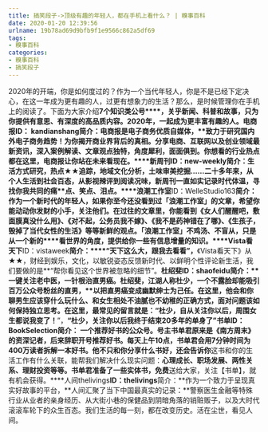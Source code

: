 ```yaml
---
title: 搞笑段子->顶级有趣的年轻人，都在手机上看什么？ | 糗事百科
date: 2020-01-20 12:39:56
urlname: 19b78ad69d9bfb9f1e9566c862a5df69
tags: 
- 糗事百科
categories:
- 糗事百科
- 搞笑段子
---
```

2020年的开端，你是如何度过的？作为一个当代年轻人，你是不是已经下定决心，在这一年成为更有趣的人，过更有想象力的生活？那么，是时候管理你在手机上的阅读了。下面为大家介绍**7个知识类公号****，**关乎新闻、科普和故事，只为你提供有意思、有深度的高品质内容。2020年，一起成为更丰富有趣的人。**电商报**ID： kandianshang**简介：****电商报是电子商务优质自媒体**，**致力于研究国内外电子商务趋势！**为你揭开商业界背后的真相。分享电商、互联网以及创业领域最新资讯，深入案例解读、文章观点独特，角度犀利，面面俱到。**你想看的行业热点都在这里，电商报让你站在未来看现在。****新周刊**ID：new-weekly**简介：**生活方式研究，热点★★追踪，地域文化分析，土味审美挖掘……二十多年来，从**个****人生活到社会百态，从影****视辣****评到阅****读况味，新周刊一直如实记录时代体温，寻找你我****共同的痛****点、笑点、泪点。****浪潮工作室**ID：WelleStudio163**简介：**作为一个新时代的年轻人，如果你至今还没看到过「浪潮工作室」的文章，希望你能动动你发财的小手，关注他们。在过往的文章里，你能看到《女人们醒醒吧，敷面膜真没什么用》、《对不起，公务员我不嫁》、《我不是药神错在了哪》、《生孩子，毁掉了当代女性的生活》等等新鲜的观点。**「浪潮工作室」****不鸡汤、不****盲从，只是从一个新的****看世界的角度，提供给你一些有信息增量的知识。****Vista看天下**ID：vistaweek**简介：****“天下这么大，跟我去看看”，**《Vista看天下》从★★，财经到娱乐，文化，以敏锐姿态反馈新时代、以鲜明个性评论新生活，我们要做的是**“帮你看见这个世界被忽略的细节”。****杜绍斐**ID：shaofeidu**简介：**一键关注老中医，一针根治直男癌。杜绍斐，江湖人称杜少，一个不露脸却能吸引百万公众号粉丝的直男，**以把直男癌变成幽默绅士为己任。**在这里，他会和你聊男生应该穿什么玩什么、和女生相处不油腻也不幼稚的正确方式，面对问题该如何保持独立思考。在这里，最常见的留言就是：**“杜少，自从关注你以后，周围女生都说我变了！****”，**“杜少，关注你以后我终于结束20多年的单身了”**书单**ID：BookSelection简介： 一个推荐好书的公众号。号主书单君原来是《南方周末》的资深记者，后来辞职开号推荐好书。每天上午10点，书单君会用7分钟时间为400万读者拆解一本好书。他不只和你分享什么书好，还会告诉你**这书和你的生活工作有什么关联，能帮我们解决什么现实问题：****心理成长、职场发展、两性关系、理财投资等等。****书单君准备了一些****实体书，免费****送给大家，关注【书单】，就有机会获得。****人间thelivings**ID：thelivings**简介：**作为一个致力于呈现真实好故事的平台，**人间汇聚了当下中国最真实的记录：**警察医生金融等特殊行业从业者的亲身经历、从大街小巷的保健品到阴暗角落的销赃贩子，以及大时代滚滚车轮下的众生百态。我们生活的每一刻，都在改变历史。活在尘世，看见人间。


